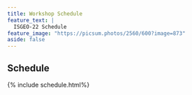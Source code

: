 ```yaml
---
title: Workshop Schedule
feature_text: |
  ISGEO-22 Schedule
feature_image: "https://picsum.photos/2560/600?image=873"
aside: false
---
```

## Schedule
{% include schedule.html%}
